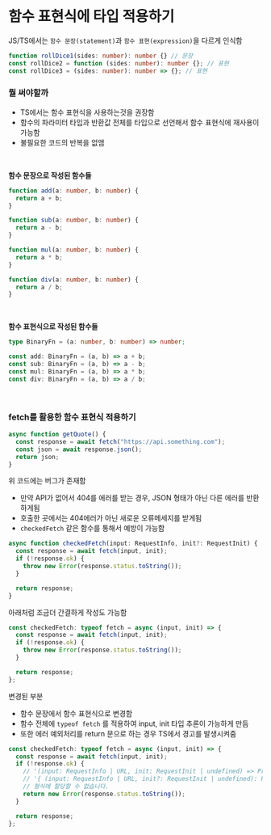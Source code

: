 # 함수 표현식에 타입 적용하기

JS/TS에서는 `함수 문장(statement)`과 `함수 표현(expression)`을 다르게 인식함

```ts
function rollDice1(sides: number): number {} // 문장
const rollDice2 = function (sides: number): number {}; // 표현
const rollDice3 = (sides: number): number => {}; // 표현
```

### 뭘 써야할까

- TS에서는 함수 표현식을 사용하는것을 권장함
- 함수의 파라미터 타입과 반환값 전체를 타입으로 선언해서 함수 표현식에 재사용이 가능함
- 불필요한 코드의 반복을 없앰

<br/>

**함수 문장으로 작성된 함수들**

```ts
function add(a: number, b: number) {
  return a + b;
}

function sub(a: number, b: number) {
  return a - b;
}

function mul(a: number, b: number) {
  return a * b;
}

function div(a: number, b: number) {
  return a / b;
}
```

<br/>

**함수 표현식으로 작성된 함수들**

```ts
type BinaryFn = (a: number, b: number) => number;

const add: BinaryFn = (a, b) => a + b;
const sub: BinaryFn = (a, b) => a - b;
const mul: BinaryFn = (a, b) => a * b;
const div: BinaryFn = (a, b) => a / b;
```

<br/>

### fetch를 활용한 함수 표현식 적용하기

```ts
async function getQuote() {
  const response = await fetch("https://api.something.com");
  const json = await response.json();
  return json;
}
```

위 코드에는 버그가 존재함

- 만약 API가 없어서 404를 에러를 받는 경우, JSON 형태가 아닌 다른 에러를 반환하게됨
- 호출한 곳에서는 404에러가 아닌 새로운 오류메세지를 받게됨
- `checkedFetch` 같은 함수를 통해서 예방이 가능함

```ts
async function checkedFetch(input: RequestInfo, init?: RequestInit) {
  const response = await fetch(input, init);
  if (!response.ok) {
    throw new Error(response.status.toString());
  }

  return response;
}
```

아래처럼 조금더 간결하게 작성도 가능함

```ts
const checkedFetch: typeof fetch = async (input, init) => {
  const response = await fetch(input, init);
  if (!response.ok) {
    throw new Error(response.status.toString());
  }

  return response;
};
```

변경된 부분

- 함수 문장에서 함수 표현식으로 변경함
- 함수 전체에 `typeof fetch` 를 적용하여 input, init 타입 추론이 가능하게 만듬
- 또한 에러 예외처리를 return 문으로 하는 경우 TS에서 경고를 발생시켜줌

```ts
const checkedFetch: typeof fetch = async (input, init) => {
  const response = await fetch(input, init);
  if (!response.ok) {
    // '(input: RequestInfo | URL, init: RequestInit | undefined) => Promise<Response | Error>' 형식은
    // '{ (input: RequestInfo | URL, init?: RequestInit | undefined): Promise<Response>; (input: string | Request | URL, init?: RequestInit | undefined): Promise<...>; }'
    // 형식에 할당할 수 없습니다.
    return new Error(response.status.toString());
  }

  return response;
};
```
